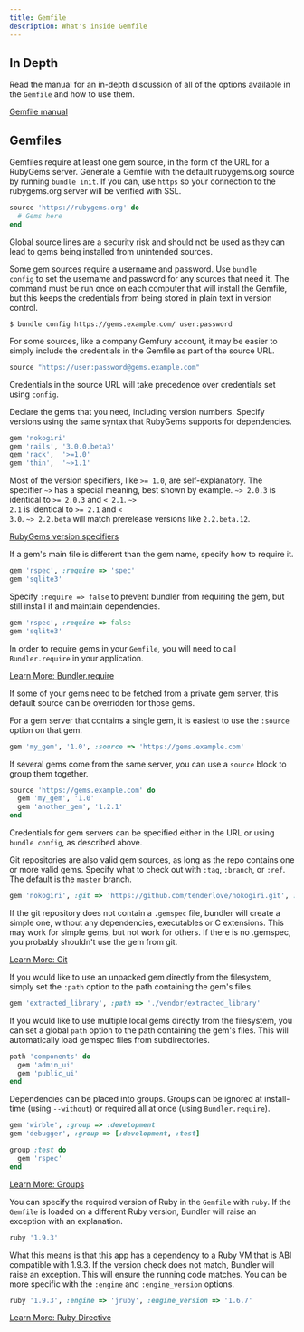 ```yaml
---
title: Gemfile
description: What's inside Gemfile
---
```


## In Depth

Read the manual for an in-depth discussion of all of the options available in the
<code>Gemfile</code> and how to use them.

<a href="/man/gemfile.5.html" class="btn btn-primary">Gemfile manual</a>

## Gemfiles

Gemfiles require at least one gem source, in the form of the URL for a RubyGems server. Generate a Gemfile with the default rubygems.org source by running <code>bundle init</code>. If you can, use <code>https</code> so your connection to the rubygems.org server will be verified with SSL.

~~~ ruby
source 'https://rubygems.org' do
  # Gems here
end
~~~

Global source lines are a security risk and should not be used as they can lead to gems being installed from unintended sources.

Some gem sources require a username and password. Use
<code>bundle config</code> to set the username and password for any
sources that need it. The command must be run once on each computer that
will install the Gemfile, but this keeps the credentials from being stored
in plain text in version control.

    $ bundle config https://gems.example.com/ user:password

For some sources, like a company Gemfury account, it may be easier to
simply include the credentials in the Gemfile as part of the source URL.

~~~ ruby
source "https://user:password@gems.example.com"
~~~

Credentials in the source URL will take precedence over credentials set
using <code>config</code>.

Declare the gems that you need, including version numbers. Specify versions using the same
syntax that RubyGems supports for dependencies.

~~~ ruby
gem 'nokogiri'
gem 'rails', '3.0.0.beta3'
gem 'rack',  '>=1.0'
gem 'thin',  '~>1.1'
~~~

Most of the version specifiers, like <code>>= 1.0</code>, are self-explanatory.
The specifier <code>~></code> has a special meaning, best shown by example.
<code>~> 2.0.3</code> is identical to <code>>= 2.0.3</code> and <code>< 2.1</code>.
<code>~> 2.1</code> is identical to <code>>= 2.1</code> and <code>< 3.0</code>.
<code>~> 2.2.beta</code> will match prerelease versions like <code>2.2.beta.12</code>.

<a href="http://guides.rubygems.org/patterns/#pessimistic-version-constraint" class="btn btn-primary">RubyGems version specifiers</a>

If a gem's main file is different than the gem name, specify how to require it.

~~~ ruby
gem 'rspec', :require => 'spec'
gem 'sqlite3'
~~~

Specify <code>:require => false</code> to prevent bundler from requiring the gem, but still install it and maintain dependencies.

~~~ ruby
gem 'rspec', :require => false
gem 'sqlite3'
~~~

In order to require gems in your <code>Gemfile</code>, you will need to call
<code>Bundler.require</code> in your application.

<a href="/groups.html" class="btn btn-primary">Learn More: Bundler.require</a>

If some of your gems need to be fetched from a private gem server, this default source can be overridden for those gems.

For a gem server that contains a single gem, it is easiest to use the <code>:source</code> option on that gem.

~~~ ruby
gem 'my_gem', '1.0', :source => 'https://gems.example.com'
~~~

If several gems come from the same server, you can use a <code>source</code> block to group them together.

~~~ ruby
source 'https://gems.example.com' do
  gem 'my_gem', '1.0'
  gem 'another_gem', '1.2.1'
end
~~~

Credentials for gem servers can be specified either in the URL or using
<code>bundle config</code>, as described above.

Git repositories are also valid gem sources, as long as the repo contains one or
more valid gems. Specify what to check out with <code>:tag</code>,
<code>:branch</code>, or <code>:ref</code>. The default is the <code>master</code> branch.

~~~ ruby
gem 'nokogiri', :git => 'https://github.com/tenderlove/nokogiri.git', :branch => '1.4'
~~~

If the git repository does not contain a <code>.gemspec</code> file, bundler
will create a simple one, without any dependencies, executables or C extensions.
This may work for simple gems, but not work for others. If there is no .gemspec,
you probably shouldn't use the gem from git.

<a href="/git.html" class="btn btn-primary">Learn More: Git</a>

If you would like to use an unpacked gem directly from the filesystem, simply set the <code>:path</code> option to the path containing the gem's files.

~~~ ruby
gem 'extracted_library', :path => './vendor/extracted_library'
~~~

If you would like to use multiple local gems directly from the filesystem, you can set a global `path` option to the path containing the gem's files. This will automatically load gemspec files from subdirectories.

~~~ ruby
path 'components' do
  gem 'admin_ui'
  gem 'public_ui'
end
~~~

Dependencies can be placed into groups. Groups can be ignored at install-time (using <code>--without</code>) or required all at once (using <code>Bundler.require</code>).

~~~ ruby
gem 'wirble', :group => :development
gem 'debugger', :group => [:development, :test]

group :test do
  gem 'rspec'
end
~~~

<a href="/groups.html" class="btn btn-primary">Learn More: Groups</a>

You can specify the required version of Ruby in the <code>Gemfile</code> with <code>ruby</code>. If the <code>Gemfile</code> is loaded on a different Ruby version, Bundler will raise an exception with an explanation.

~~~ ruby
ruby '1.9.3'
~~~

What this means is that this app has a dependency to a Ruby VM that is ABI compatible with 1.9.3. If the version check does not match, Bundler will raise an exception. This will ensure the running code matches. You can be more specific with the <code>:engine</code> and <code>:engine_version</code> options.

~~~ ruby
ruby '1.9.3', :engine => 'jruby', :engine_version => '1.6.7'
~~~

<a href="/gemfile_ruby.html" class="btn btn-primary">Learn More: Ruby Directive</a>
